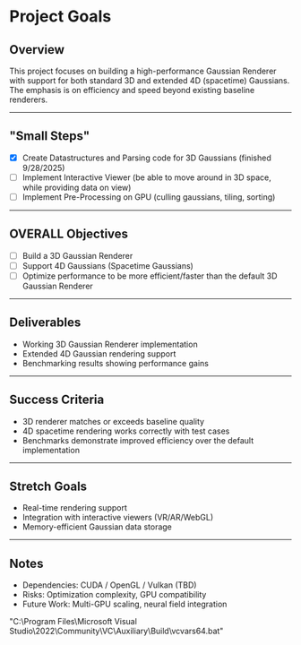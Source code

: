 # Project Goals

## Overview
This project focuses on building a high-performance Gaussian Renderer with support for both standard 3D and extended 4D (spacetime) Gaussians. The emphasis is on efficiency and speed beyond existing baseline renderers.

---

## "Small Steps"
- [X] Create Datastructures and Parsing code for 3D Gaussians (finished 9/28/2025)
- [ ] Implement Interactive Viewer (be able to move around in 3D space, while providing data on view)
- [ ] Implement Pre-Processing on GPU (culling gaussians, tiling, sorting)

---

## OVERALL Objectives
- [ ] Build a 3D Gaussian Renderer  
- [ ] Support 4D Gaussians (Spacetime Gaussians)  
- [ ] Optimize performance to be more efficient/faster than the default 3D Gaussian Renderer  

---

## Deliverables
- Working 3D Gaussian Renderer implementation  
- Extended 4D Gaussian rendering support  
- Benchmarking results showing performance gains  

---

## Success Criteria
- 3D renderer matches or exceeds baseline quality  
- 4D spacetime rendering works correctly with test cases  
- Benchmarks demonstrate improved efficiency over the default implementation  

---

## Stretch Goals
- Real-time rendering support  
- Integration with interactive viewers (VR/AR/WebGL)  
- Memory-efficient Gaussian data storage  

---

## Notes
- Dependencies: CUDA / OpenGL / Vulkan (TBD)  
- Risks: Optimization complexity, GPU compatibility  
- Future Work: Multi-GPU scaling, neural field integration  


"C:\Program Files\Microsoft Visual Studio\2022\Community\VC\Auxiliary\Build\vcvars64.bat"
